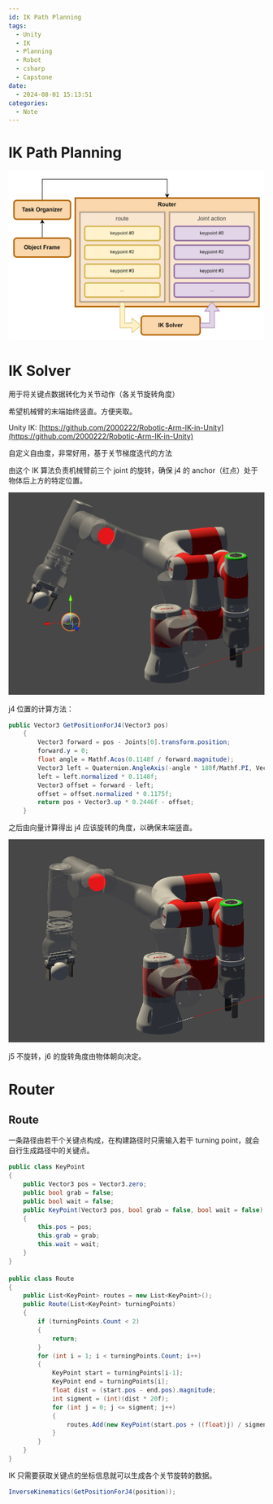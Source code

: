 ```yaml
---
id: IK Path Planning
tags:
  - Unity
  - IK
  - Planning
  - Robot
  - csharp
  - Capstone
date:
  - 2024-08-01 15:13:51
categories:
  - Note
---
```

# IK Path Planning

![](static/Lvq2b2dvhoB5d3xAv75chgp8nBf.png)

# IK Solver

用于将关键点数据转化为关节动作（各关节旋转角度）

希望机械臂的末端始终竖直。方便夹取。

Unity IK: [https://github.com/2000222/Robotic-Arm-IK-in-Unity](https://github.com/2000222/Robotic-Arm-IK-in-Unity)

自定义自由度，非常好用，基于关节梯度迭代的方法

由这个 IK 算法负责机械臂前三个 joint 的旋转，确保 j4 的 anchor（红点）处于物体后上方的特定位置。

![](static/YhzkblkttovgKhxaTmecLcnAnyh.png)

j4 位置的计算方法：

```csharp
public Vector3 GetPositionForJ4(Vector3 pos)
    {
        Vector3 forward = pos - Joints[0].transform.position;
        forward.y = 0;
        float angle = Mathf.Acos(0.1148f / forward.magnitude);
        Vector3 left = Quaternion.AngleAxis(-angle * 180f/Mathf.PI, Vector3.up) * forward;
        left = left.normalized * 0.1148f;
        Vector3 offset = forward - left;
        offset = offset.normalized * 0.1175f;
        return pos + Vector3.up * 0.2446f - offset;
    }
```

之后由向量计算得出 j4 应该旋转的角度，以确保末端竖直。

![](static/Goq4beNgiorQU4xvCkkcMyTrnJb.png)

j5 不旋转，j6 的旋转角度由物体朝向决定。

# Router

## Route

一条路径由若干个关键点构成，在构建路径时只需输入若干 turning point，就会自行生成路径中的关键点。

```csharp
public class KeyPoint
{
    public Vector3 pos = Vector3.zero;
    public bool grab = false;
    public bool wait = false;
    public KeyPoint(Vector3 pos, bool grab = false, bool wait = false)
    {
        this.pos = pos;
        this.grab = grab;
        this.wait = wait;
    }
}

public class Route
{
    public List<KeyPoint> routes = new List<KeyPoint>();
    public Route(List<KeyPoint> turningPoints)
    {
        if (turningPoints.Count < 2)
        {
            return;
        }
        for (int i = 1; i < turningPoints.Count; i++)
        {
            KeyPoint start = turningPoints[i-1];
            KeyPoint end = turningPoints[i];
            float dist = (start.pos - end.pos).magnitude;
            int sigment = (int)(dist * 20f);
            for (int j = 0; j <= sigment; j++)
            {
                routes.Add(new KeyPoint(start.pos + ((float)j) / sigment * (end.pos - start.pos), start.grab));
            }
        }
    }
}
```

IK 只需要获取关键点的坐标信息就可以生成各个关节旋转的数据。

```csharp
InverseKinematics(GetPositionForJ4(position));
```

